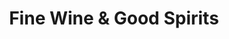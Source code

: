 ---
title: "Fine Wine & Good Spirits"
url: /new-holland/fine-wine-and-good-spirits/
shop: alcohol
---